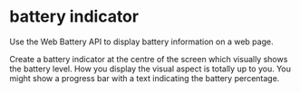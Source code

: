 #  battery indicator
 
Use the Web Battery API to display battery information on a web page.


Create a battery indicator at the centre of the screen which visually shows the battery level. How you display the visual aspect is totally up to you. You might show a progress bar with a text indicating the battery percentage.
